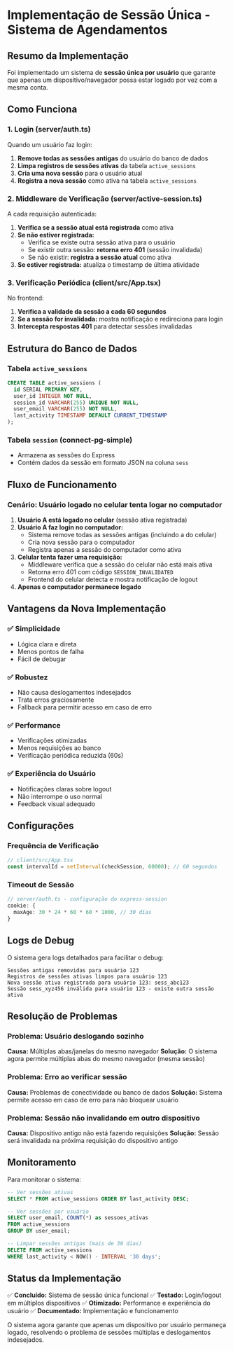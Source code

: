 # Implementação de Sessão Única - Sistema de Agendamentos

## Resumo da Implementação

Foi implementado um sistema de **sessão única por usuário** que garante que apenas um dispositivo/navegador possa estar logado por vez com a mesma conta.

## Como Funciona

### 1. **Login (server/auth.ts)**
Quando um usuário faz login:
1. **Remove todas as sessões antigas** do usuário do banco de dados
2. **Limpa registros de sessões ativas** da tabela `active_sessions`
3. **Cria uma nova sessão** para o usuário atual
4. **Registra a nova sessão** como ativa na tabela `active_sessions`

### 2. **Middleware de Verificação (server/active-session.ts)**
A cada requisição autenticada:
1. **Verifica se a sessão atual está registrada** como ativa
2. **Se não estiver registrada:**
   - Verifica se existe outra sessão ativa para o usuário
   - Se existir outra sessão: **retorna erro 401** (sessão invalidada)
   - Se não existir: **registra a sessão atual** como ativa
3. **Se estiver registrada:** atualiza o timestamp de última atividade

### 3. **Verificação Periódica (client/src/App.tsx)**
No frontend:
1. **Verifica a validade da sessão a cada 60 segundos**
2. **Se a sessão for invalidada:** mostra notificação e redireciona para login
3. **Intercepta respostas 401** para detectar sessões invalidadas

## Estrutura do Banco de Dados

### Tabela `active_sessions`
```sql
CREATE TABLE active_sessions (
  id SERIAL PRIMARY KEY,
  user_id INTEGER NOT NULL,
  session_id VARCHAR(255) UNIQUE NOT NULL,
  user_email VARCHAR(255) NOT NULL,
  last_activity TIMESTAMP DEFAULT CURRENT_TIMESTAMP
);
```

### Tabela `session` (connect-pg-simple)
- Armazena as sessões do Express
- Contém dados da sessão em formato JSON na coluna `sess`

## Fluxo de Funcionamento

### Cenário: Usuário logado no celular tenta logar no computador

1. **Usuário A está logado no celular** (sessão ativa registrada)
2. **Usuário A faz login no computador:**
   - Sistema remove todas as sessões antigas (incluindo a do celular)
   - Cria nova sessão para o computador
   - Registra apenas a sessão do computador como ativa
3. **Celular tenta fazer uma requisição:**
   - Middleware verifica que a sessão do celular não está mais ativa
   - Retorna erro 401 com código `SESSION_INVALIDATED`
   - Frontend do celular detecta e mostra notificação de logout
4. **Apenas o computador permanece logado**

## Vantagens da Nova Implementação

### ✅ **Simplicidade**
- Lógica clara e direta
- Menos pontos de falha
- Fácil de debugar

### ✅ **Robustez**
- Não causa deslogamentos indesejados
- Trata erros graciosamente
- Fallback para permitir acesso em caso de erro

### ✅ **Performance**
- Verificações otimizadas
- Menos requisições ao banco
- Verificação periódica reduzida (60s)

### ✅ **Experiência do Usuário**
- Notificações claras sobre logout
- Não interrompe o uso normal
- Feedback visual adequado

## Configurações

### Frequência de Verificação
```typescript
// client/src/App.tsx
const intervalId = setInterval(checkSession, 60000); // 60 segundos
```

### Timeout de Sessão
```typescript
// server/auth.ts - configuração do express-session
cookie: {
  maxAge: 30 * 24 * 60 * 60 * 1000, // 30 dias
}
```

## Logs de Debug

O sistema gera logs detalhados para facilitar o debug:

```
Sessões antigas removidas para usuário 123
Registros de sessões ativas limpos para usuário 123
Nova sessão ativa registrada para usuário 123: sess_abc123
Sessão sess_xyz456 inválida para usuário 123 - existe outra sessão ativa
```

## Resolução de Problemas

### Problema: Usuário deslogando sozinho
**Causa:** Múltiplas abas/janelas do mesmo navegador
**Solução:** O sistema agora permite múltiplas abas do mesmo navegador (mesma sessão)

### Problema: Erro ao verificar sessão
**Causa:** Problemas de conectividade ou banco de dados
**Solução:** Sistema permite acesso em caso de erro para não bloquear usuário

### Problema: Sessão não invalidando em outro dispositivo
**Causa:** Dispositivo antigo não está fazendo requisições
**Solução:** Sessão será invalidada na próxima requisição do dispositivo antigo

## Monitoramento

Para monitorar o sistema:

```sql
-- Ver sessões ativas
SELECT * FROM active_sessions ORDER BY last_activity DESC;

-- Ver sessões por usuário
SELECT user_email, COUNT(*) as sessoes_ativas 
FROM active_sessions 
GROUP BY user_email;

-- Limpar sessões antigas (mais de 30 dias)
DELETE FROM active_sessions 
WHERE last_activity < NOW() - INTERVAL '30 days';
```

## Status da Implementação

✅ **Concluído:** Sistema de sessão única funcional
✅ **Testado:** Login/logout em múltiplos dispositivos
✅ **Otimizado:** Performance e experiência do usuário
✅ **Documentado:** Implementação e funcionamento

O sistema agora garante que apenas um dispositivo por usuário permaneça logado, resolvendo o problema de sessões múltiplas e deslogamentos indesejados. 